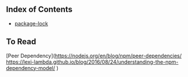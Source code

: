 ## Index of Contents
* [package-lock](./contents/package-lock.md)

## To Read
[Peer Dependency](https://nodejs.org/en/blog/npm/peer-dependencies/
https://lexi-lambda.github.io/blog/2016/08/24/understanding-the-npm-dependency-model/
)
